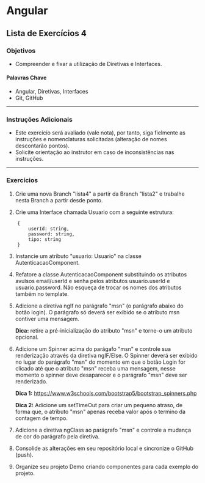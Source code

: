 # Angular 
## Lista de Exercícios 4
### Objetivos
- Compreender e fixar a utilização de Diretivas e Interfaces. 

#### Palavras Chave  
- Angular, Diretivas, Interfaces
- Git, GitHub 
---
### Instruções Adicionais 
- Este exercício será avaliado (vale nota), por tanto, siga fielmente as instruções e nomenclaturas solicitadas (alteração de nomes descontarão pontos). 
- Solicite orientação ao instrutor em caso de inconsistências nas instruções. 

---
### Exercícios 
1. Crie uma nova Branch "lista4" a partir da Branch "lista2" e trabalhe nesta Branch a partir desde ponto. 

2. Crie uma Interface chamada Usuario com a seguinte estrutura: 

~~~
    {
        userId: string, 
        password: string,
        tipo: string
    }
~~~

3. Instancie um atributo "usuario: Usuario" na classe AutenticacaoComponent. 


4. Refatore a classe AutenticacaoComponent substituindo os atributos avulsos email/userId e senha pelos atributos usuario.userId e usuario.password. Não esqueça de trocar os nomes dos atributos também no template.      

5. Adicione a diretiva ngIf no parágrafo "msn" (o parágrafo abaixo do botão login). O parágrafo só deverá ser exibido se o atributo msn contiver uma mensagem. 

    **Dica:** retire a pré-inicialização do atributo "msn" e torne-o um atributo opcional. 

6. Adicione um Spinner acima do parágafo "msn" e controle sua renderização através da diretiva ngIF/Else. O Spinner deverá ser exibido no lugar do parágrafo "msn" do momento em que o botão Login for clicado até que o atributo "msn" receba uma mensagem, nesse momento o spinner deve desaparecer e o parágrafo "msn" deve ser renderizado. 

    **Dica 1:** https://www.w3schools.com/bootstrap5/bootstrap_spinners.php

    **Dica 2:** Adicione um setTimeOut para criar um pequeno atraso, de forma que, o atributo "msn" apenas receba valor após o termino da contagem de tempo. 

7. Adicione a diretiva ngClass ao parágrafo "msn" e controle a mudança de cor do parágrafo pela diretiva. 

8. Consolide as alterações em seu repositório local e sincronize o GitHub (push). 

10. Organize seu projeto Demo criando componentes para cada exemplo do projeto. 



